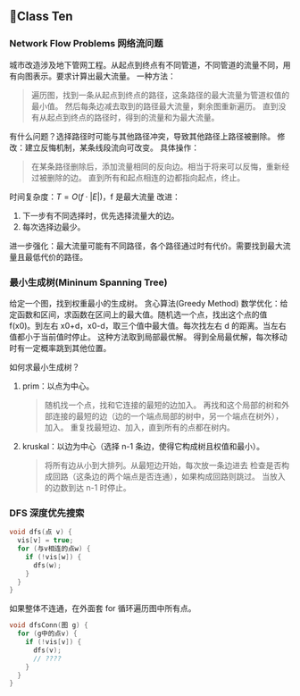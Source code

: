 ## :compass:Class Ten

### Network Flow Problems 网络流问题

城市改造涉及地下管网工程。从起点到终点有不同管道，不同管道的流量不同，用有向图表示。要求计算出最大流量。
一种方法：

> 遍历图，找到一条从起点到终点的路径，这条路径的最大流量为管道权值的最小值。
> 然后每条边减去取到的路径最大流量，剩余图重新遍历。
> 直到没有从起点到终点的路径时，得到的流量和为最大流量。

有什么问题？选择路径时可能与其他路径冲突，导致其他路径上路径被删除。
修改：建立反悔机制，某条线段流向可改变。
具体操作：

> 在某条路径删除后，添加流量相同的反向边。相当于将来可以反悔，重新经过被删除的边。
> 直到所有和起点相连的边都指向起点，终止。

时间复杂度：$T=O(f\cdot \left| E\right|)$，f 是最大流量
改进：

1. 下一步有不同选择时，优先选择流量大的边。
2. 每次选择边最少。

进一步强化：最大流量可能有不同路径，各个路径通过时有代价。需要找到最大流量且最低代价的路径。

### 最小生成树(Mininum Spanning Tree)

给定一个图，找到权重最小的生成树。
贪心算法(Greedy Method)
数学优化：给定函数和区间，求函数在区间上的最大值。随机选一个点，找出这个点的值 f(x0)。到左右 x0+d，x0-d，取三个值中最大值。每次找左右 d
的距离。当左右值都小于当前值时停止。
这种方法取到局部最优解。
得到全局最优解，每次移动时有一定概率跳到其他位置。

如何求最小生成树？

1. prim：以点为中心。
   > 随机找一个点，找和它连接的最短的边加入。
   > 再找和这个局部的树和外部连接的最短的边（边的一个端点局部的树中，另一个端点在树外），加入。
   > 重复找最短边、加入，直到所有的点都在树内。
2. kruskal：以边为中心（选择 n-1 条边，使得它构成树且权值和最小）。
   > 将所有边从小到大排列。从最短边开始，每次放一条边进去
   > 检查是否构成回路（这条边的两个端点是否连通），如果构成回路则跳过。
   > 当放入的边数到达 n-1 时停止。

### DFS 深度优先搜索

```c
void dfs(点 v) {
  vis[v] = true;
  for (与v相连的点w) {
    if (!vis[w]) {
      dfs(w);
    }
  }
}
```

如果整体不连通，在外面套 for 循环遍历图中所有点。

```c
void dfsConn(图 g) {
  for (g中的点v) {
    if (!vis[v]) {
      dfs(v);
      // ????
    }
  }
}
```